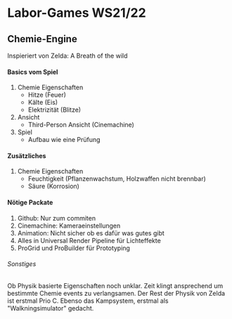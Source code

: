 # Labor-Games WS21/22

## Chemie-Engine
Inspieriert von Zelda: A Breath of the wild

#### Basics vom Spiel

1. Chemie Eigenschaften
   - Hitze (Feuer)
   - Kälte (Eis)
   - Elektrizität (Blitze)
2. Ansicht
   - Third-Person Ansicht (Cinemachine)
3. Spiel
   - Aufbau wie eine Prüfung

#### Zusätzliches

1. Chemie Eigenschaften
   - Feuchtigkeit (Pflanzenwachstum, Holzwaffen nicht brennbar)
   - Säure (Korrosion)

#### Nötige Packate

1. Github: Nur zum commiten
2. Cinemachine: Kameraeinstellungen
3. Animation: Nicht sicher ob es dafür was gutes gibt
4. Alles in Universal Render Pipeline für Lichteffekte
5. ProGrid und ProBuilder für Prototyping

###### Sonstiges
Ob Physik basierte Eigenschaften noch unklar. Zeit klingt ansprechend um bestimmte Chemie events zu verlangsamen. 
Der Rest der Physik von Zelda ist erstmal Prio C.
Ebenso das Kampsystem, erstmal als "Walkningsimulator" gedacht.

